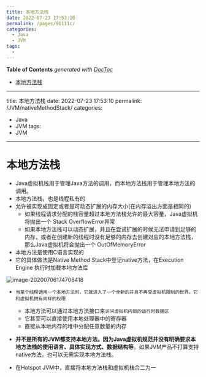 ```yaml
---
title: 本地方法栈
date: 2022-07-23 17:53:10
permalink: /pages/91111c/
categories:
  - Java
  - JVM
tags:
  - 
---
```

<!-- START doctoc generated TOC please keep comment here to allow auto update -->
<!-- DON'T EDIT THIS SECTION, INSTEAD RE-RUN doctoc TO UPDATE -->
**Table of Contents**  *generated with [DocToc](https://github.com/thlorenz/doctoc)*

- [本地方法栈](#%E6%9C%AC%E5%9C%B0%E6%96%B9%E6%B3%95%E6%A0%88)

<!-- END doctoc generated TOC please keep comment here to allow auto update -->

---
title: 本地方法栈
date: 2022-07-23 17:53:10
permalink: /JVM/nativeMethodStack/
categories:
  - Java
  - JVM
tags:
  - JVM
---

# 本地方法栈

- Java虚拟机栈用于管理Java方法的调用，而本地方法栈用于管理本地方法的调用。
- 本地方法栈，也是线程私有的
- 允许被实现成固定或者是可动态扩展的内存大小(在内存溢出方面是相同的)
  - 如果线程请求分配的栈容量超过本地方法栈允许的最大容量，Java虚拟机将抛出一个 Stack OverflowError异常
  - 如果本地方法栈可以动态扩展，并且在尝试扩展的时候无法申请到足够的内存，或者在创建新的线程时没有足够的内存去创建对应的本地方法栈，那么Java虚拟机将会抛出一个 OutOfMemoryError
- 本地方法是使用C语言实现的
- 它的具体做法是Native Method Stack中登记native方法，在Execution Engine 执行时加载本地方法库

<Badge text="Hot Spot虚拟机"/>

![image-20200706174708418](https://images.zaiolos.top/images/image-20200706174708418.png)



- `当某个线程调用一个本地方法时，它就进入了一个全新的并且不再受虚拟机限制的世界。它和虚拟机拥有同样的权限`
  - 本地方法可以通过本地方法接口来`访问虚拟机内部的运行时数据区`
  - 它甚至可以直接使用本地处理器中的寄存器
  - 直接从本地内存的堆中分配任意数量的内存

- **并不是所有的JVM都支持本地方法。因为Java虚拟机规范并没有明确要求本地方法栈的使用语言、具体实现方式、数据结构等**。如果JVM产品不打算支持native方法，也可以无需实现本地方法栈。
- 在Hotspot JVM中，直接将本地方法栈和虚拟机栈合二为一

